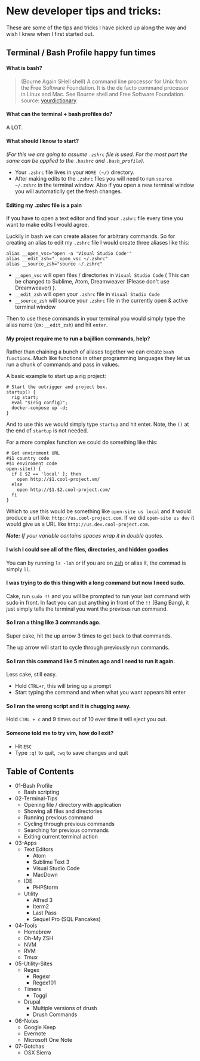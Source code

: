 # New developer tips and tricks:
These are some of the tips and tricks I have picked up along the way and wish I knew when I first started out.


## Terminal / Bash Profile happy fun times
#### What is bash?

>(Bourne Again SHell shell) A command line processor for Unix from the Free Software Foundation. It is the de facto command processor in Linux and Mac. See Bourne shell and Free Software Foundation. 
source: [yourdictionary](http://www.yourdictionary.com/bash-shell)

#### What can the terminal + bash profiles do?
A LOT.

#### What should I know to start?
*(For this we are going to assume `.zshrc` file is used. For the most part the same can be applied to the `.bashrc` and `.bash_profile`).*

- Your `.zshrc` file lives in your `HOME (~/)` directory.
- After making edits to the `.zshrc` files you will need to run `source ~/.zshrc` in the terminal window. Also if you open a new terminal window you will automaticlly get the fresh changes.

#### Editing my .zshrc file is a pain
If you have to open a text editor and find your `.zshrc` file every time you want to make edits I would agree.

Luckily in bash we can create aliases for arbitrary commands. So for creating an alias to edit my `.zshrc` file I would create three aliases like this:

```
alias __open_vsc="open -a 'Visual Studio Code'"
alias __edit_zsh="__open_vsc ~/.zshrc"
alias __source_zsh="source ~/.zshrc"
```

- `__open_vsc` will open files / directories in `Visual Studio Code` ( This can be changed to Sublime, Atom, Dreamweaver (Please don't use Dreamweaver) ). 
- `__edit_zsh` will open your `.zshrc` file in `Visual Studio Code`
- `__source_zsh` will source your `.zshrc` file in the currently open & active terminal window

Then to use these commands in your terminal you would simply type the alias name (ex: `__edit_zsh`) and hit `enter`.

#### My project require me to run a bajillion commands, help?
Rather than chaining a bunch of aliases together we can create `bash functions`. Much like functions in other programming languages they let us run a chunk of commands and pass in values.

A basic example to start up a rig project:

```
# Start the outrigger and project box.
startup() {
  rig start;
  eval "$(rig config)";
  docker-compose up -d;
}
```

And to use this we would simply type `startup` and hit enter. Note, the `()` at the end of `startup` is not needed.

For a more complex function we could do something like this:

```
# Get enviroment URL
#$1 country code
#$1 enviroment code
open-site() {
  if [ $2 == 'local' ]; then
    open http://$1.cool-project.vm/
  else
    open http://$1.$2.cool-project.com/
  fi
}
```

Which to use this would be something like `open-site us local` and it would produce a url like: `http://us.cool-project.com`. If we did `open-site us dev` it would give us a URL like `http://us.dev.cool-project.com`.

***Note:** If your variable contains spaces wrap it in double quotes.*

#### I wish I could see all of the files, directories, and hidden goodies
You can by running `ls -lah` or if you are on [zsh](https://ohmyz.sh/) or alias it, the commad is simply `ll`.

#### I was trying to do this thing with a long command but now I need sudo.
Cake, run `sudo !!` and you will be prompted to run your last command with sudo in front. In fact you can put anything in front of the `!!` (Bang Bang), it just simply tells the terminal you want the previous run command.

#### So I ran a thing like 3 commands ago.
Super cake, hit the up arrow 3 times to get back to that commands.

The up arrow will start to cycle through previously run commands.

#### So I ran this command like 5 minutes ago and I need to run it again.
Less cake, still easy.
- Hold `CTRL+r`, this will bring up a prompt 
- Start typing the command and when what you want appears hit enter

#### So I ran the wrong script and it is chugging away.
Hold `CTRL + c` and 9 times out of 10 ever time it will eject you out.

#### Someone told me to try vim, how do I exit?
- Hit `ESC`
- Type `:q!` to quit, `:wq` to save changes and quit



## Table of Contents
- 01-Bash Profile
  - Bash scripting
- 02-Terminal-Tips
  - Opening file / directory with application
  - Showing all files and directories 
  - Running previous command
  - Cycling through previous commands
  - Searching for previous commands 
  - Exiting current terminal action
- 03-Apps
  - Text Editors 
    - Atom
    - Sublime Text 3
    - Visual Studio Code
    - MacDown
  - IDE
    - PHPStorm
  - Utility
    - Alfred 3
    - Iterm2
    - Last Pass
    - Sequel Pro (SQL Pancakes)
- 04-Tools
  - Homebrew
  - Oh-My ZSH
  - NVM
  - RVM
  - Tmux
- 05-Utility-Sites
  - Regex
    - Regexr
    - Regex101
  - Timers
    - Toggl
  - Drupal
    - Multiple versions of drush
    - Drush Commands
- 06-Notes
  - Google Keep
  - Evernote
  - Microsoft One Note
- 07-Gotchas
  - OSX Sierra
